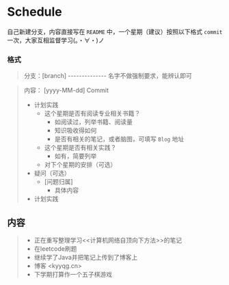 # Schedule
自己新建分支，内容直接写在 `README` 中，一个星期（建议）按照以下格式 `commit` 一次，大家互相监督学习(。・∀・)ノ

### 格式

> 分支：[branch] -------------- 名字不做强制要求，能辨认即可

> 内容：
> [yyyy-MM-dd] Commit
>
>- 计划实践
>   - 这个星期是否有阅读专业相关书籍？
>     - 如阅读过，列举书籍、阅读量
>     - 知识吸收得如何
>     - 是否有相关的笔记，或者脑图，可填写 `Blog` 地址
>   - 这个星期是否有相关实践？
>     - 如有，简要列举
>   - 对下个星期的安排（可选）
>- 疑问（可选）
>    - [问题归属]
>      - 具体内容
>- 计划实践
## 内容
>- 正在重写整理学习<<计算机网络自顶向下方法>>的笔记
>- 在leetcode刷题
>- 继续学了Java并把笔记上传到了博客上
>- 博客 <kyyqg.cn>
>- 下学期打算作一个五子棋游戏
